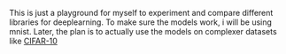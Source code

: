 This is just a playground for myself to experiment and compare different libraries for deeplearning. To make sure the models work, i will be using mnist. Later, the plan is to actually use the models on complexer datasets like [CIFAR-10](https://en.wikipedia.org/wiki/CIFAR-10)